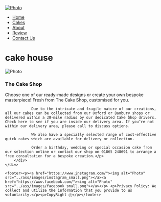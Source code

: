 <!DOCTYPE html>
<html lang="en">
<head>
    <meta charset="UTF-8">
    <title>Home</title>
    <link rel="stylesheet" href="../ass/Style.css">
</head>
<body>
    <div class="cart">
        <a href="showcart.php"><img alt="" src="../ass/images/cart.jfif"></a> 
    </div>
    <div class="container">
        <div class="logo">    
            <a href="../ass/index.html" ><img alt="Photo" src="../ass/images/cakehouse.jfif"></a>
        </div>    
        <div class="nav">
            <ul>
                <li><a href="../ass/index.html">Home</a></li>
                <li><a href="../ass/seecakes.php">Cakes</a></li>
                <li><a href="../ass/about.html">About</a></li>
                <li><a href="../ass/topiclist.php">Review</a></li>
                <li><a href="../ass/contactUs.html">Contact Us</a> </li>
            </ul>
        </div>
        <h1>cake house</h1>
        <div div class="image1">
            <img alt="Photo" src="../ass/images/CreamStrawberryCakes.jpg">
        </div>
        <div class="content1">
            <h3>The Cake Shop</h3>
            <p>
                Choose one of our ready-made designs or create your own bespoke masterpiece! Fresh from The Cake Shop, customised for you.
                
                Due to the intricate and fragile nature of our creations, all our cakes can be collected from our Oxford or Banbury shops or delivered within a 30-mile radius by our dedicated Cake Shop drivers. Check here to see if you are inside our delivery area. If you’re not within our delivery area, please call to discuss options.
                
                We also have a specially selected range of cost-effective quick cakes which are available for delivery or collection.
                
                Order a birthday, wedding or special occasion cake from our selection online or contact our shop on 01865 248691 to arrange a free consultation for a bespoke creation.</p>
        </div>
    </div>

    <footer><p><a href="https://www.instagram.com/"><img alt="Photo" src="../ass/images/instagram_small.png"></a><a href="https://www.facebook.com/"><img alt="Photo" src="../ass/images/facebook_small.png"></a></p> <p>Privacy Policy: We collect and utilize the information that you provide to us voluntarily.</p><p>CopyRight Ⓒ</p></footer>

</body>  
  
</html>
